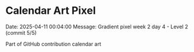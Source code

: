 # Calendar Art Pixel

Date: 2025-04-11 00:04:00
Message: Gradient pixel week 2 day 4 - Level 2 (commit 5/5)

Part of GitHub contribution calendar art
